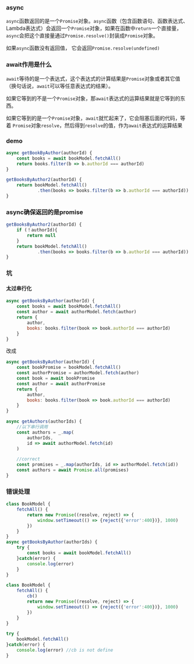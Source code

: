 ### async
`async`函数返回的是一个`Promise`对象。`async`函数（包含函数语句、函数表达式、Lambda表达式）会返回一个`Promise`对象，如果在函数中`return`一个直接量，`async`会把这个直接量通过`Promise.resolve()`封装成`Promise`对象。

如果`async`函数没有返回值， 它会返回`Promise.resolve(undefined)`

### await作用是什么
`await`等待的是一个表达式，这个表达式的计算结果是`Promise`对象或者其它值（换句话说，`await`可以等任意表达式的结果）。

如果它等到的不是一个`Promise`对象，那`await`表达式的运算结果就是它等到的东西。

如果它等到的是一个`Promise`对象，`await`就忙起来了，它会阻塞后面的代码，等着 `Promise`对象`resolve`，然后得到`resolve`的值，作为`await`表达式的运算结果

### demo
```javascript
async getBookByAuthor(authorId) {
    const books = await bookModel.fetchAll()
    return books.filter(b => b.authorId === authorId)
}

getBooksByAuthor2(authorId) {
    return bookModel.fetchAll()
            .then(books => books.filter(b => b.authorId === authorId))
}
```

### async确保返回的是promise
```javascript
getBooksByAuthor2(authorId) {
    if (！authorId){
        return null
    }
    return bookModel.fetchAll()
            .then(books => books.filter(b => b.authorId === authorId))
}
```

### 坑
#### 太过串行化
```javascript
async getBooksByAuthor(authorId) {
    const books = await bookModel.fetchAll()
    const author = await authorModel.fetch(author)
    return {
        author,
        books: books.filter(book => book.authorId === authorId)
    }
}
```
改成
```javascript
async getBooksByAuthor(authorId) {
    const bookPromise = bookModel.fetchAll()
    const authorPromise = authorModel.fetch(author)
    const book = await bookPromise
    const author = await authorPromise
    return {
        author,
        books: books.filter(book => book.authorId === authorId)
    }
}
```

```javascript
async getAuthors(authorIds) {
    //以下串行调用
    const authors = _.map(
        authorIds,
        id => await authorModel.fetch(id)
    )

    //correct
    const promises = _.map(authorIds, id => authorModel.fetch(id))
    const authors = await Promise.all(promises)
}
```

### 错误处理
```javascript
class BookModel {
    fetchAll() {
        return new Promise((resolve, reject) => {
            window.setTimeout(() => {reject({'error':400})}, 1000)
        })
    }
}
async getBooksByAuthor(authorIds) {
    try {
        const books = await bookModel.fetchAll()
    }catch(error) {
        console.log(error)
    }
}
```


```javascript
class BookModel {
    fetchAll() {
        cb()
        return new Promise((resolve, reject) => {
            window.setTimeout(() => {reject({'error':400})}, 1000)
        })
    }
}

try {
    bookModel.fetchAll()
}catch(error) {
    console.log(error) //cb is not define
}
```

